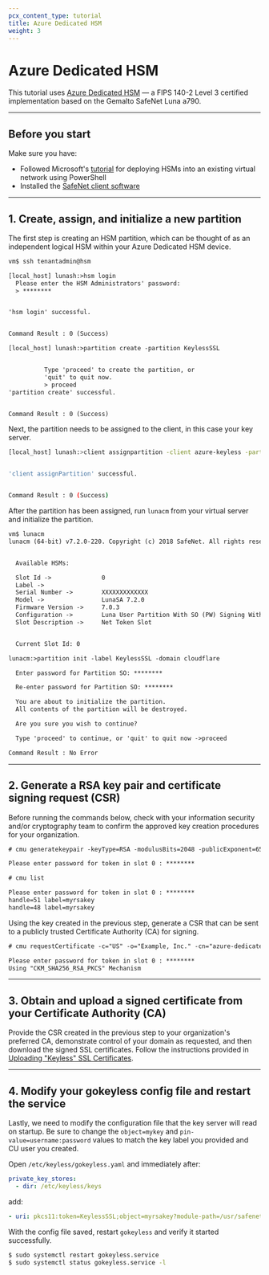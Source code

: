 ```yaml
---
pcx_content_type: tutorial
title: Azure Dedicated HSM
weight: 3
---
```


# Azure Dedicated HSM

This tutorial uses [Azure Dedicated HSM](https://azure.microsoft.com/en-us/services/azure-dedicated-hsm/) — a FIPS 140-2 Level 3 certified implementation based on the Gemalto SafeNet Luna a790.

---

## Before you start

Make sure you have:

- Followed Microsoft's [tutorial](https://docs.microsoft.com/en-us/azure/dedicated-hsm/tutorial-deploy-hsm-powershell) for deploying HSMs into an existing virtual network using PowerShell
- Installed the [SafeNet client software](https://cpl.thalesgroup.com/node/11350)

---

## 1. Create, assign, and initialize a new partition

The first step is creating an HSM partition, which can be thought of as an independent logical HSM within your Azure Dedicated HSM device.

```txt
vm$ ssh tenantadmin@hsm

[local_host] lunash:>hsm login
  Please enter the HSM Administrators' password:
  > ********


'hsm login' successful.


Command Result : 0 (Success)

[local_host] lunash:>partition create -partition KeylessSSL


          Type 'proceed' to create the partition, or
          'quit' to quit now.
          > proceed
'partition create' successful.


Command Result : 0 (Success)
```

Next, the partition needs to be assigned to the client, in this case your key server.

```bash
[local_host] lunash:>client assignpartition -client azure-keyless -partition KeylessSSL


'client assignPartition' successful.


Command Result : 0 (Success)
```

After the partition has been assigned, run `lunacm` from your virtual server and initialize the partition.

```txt
vm$ lunacm
lunacm (64-bit) v7.2.0-220. Copyright (c) 2018 SafeNet. All rights reserved.


  Available HSMs:

  Slot Id ->              0
  Label ->
  Serial Number ->        XXXXXXXXXXXXX
  Model ->                LunaSA 7.2.0
  Firmware Version ->     7.0.3
  Configuration ->        Luna User Partition With SO (PW) Signing With Cloning Mode
  Slot Description ->     Net Token Slot


  Current Slot Id: 0

lunacm:>partition init -label KeylessSSL -domain cloudflare

  Enter password for Partition SO: ********

  Re-enter password for Partition SO: ********

  You are about to initialize the partition.
  All contents of the partition will be destroyed.

  Are you sure you wish to continue?

  Type 'proceed' to continue, or 'quit' to quit now ->proceed

Command Result : No Error
```

---

## 2. Generate a RSA key pair and certificate signing request (CSR)

Before running the commands below, check with your information security and/or cryptography team to confirm the approved key creation procedures for your organization.

```txt
# cmu generatekeypair -keyType=RSA -modulusBits=2048 -publicExponent=65537 -sign=1 -verify=1 -labelpublic=myrsakey -labelprivate=myrsakey -keygenmech=1

Please enter password for token in slot 0 : ********

# cmu list

Please enter password for token in slot 0 : ********
handle=51 label=myrsakey
handle=48 label=myrsakey
```

Using the key created in the previous step, generate a CSR that can be sent to a publicly trusted Certificate Authority (CA) for signing.

```txt
# cmu requestCertificate -c="US" -o="Example, Inc." -cn="azure-dedicatedhsm.example.com" -s="California" -l="San Francisco" -publichandle=48 -privatehandle=51 -outputfile="rsa.csr" -sha256withrsa

Please enter password for token in slot 0 : ********
Using "CKM_SHA256_RSA_PKCS" Mechanism
```

---

## 3. Obtain and upload a signed certificate from your Certificate Authority (CA)

Provide the CSR created in the previous step to your organization's preferred CA, demonstrate control of your domain as requested, and then download the signed SSL certificates. Follow the instructions provided in [Uploading "Keyless" SSL Certificates](/ssl/keyless-ssl/configuration/cloudflare-tunnel/#step-3---upload-keyless-ssl-certificates).

---

## 4. Modify your gokeyless config file and restart the service

Lastly, we need to modify the configuration file that the key server will read on startup. Be sure to change the `object=mykey` and `pin-value=username:password` values to match the key label you provided and CU user you created.

Open `/etc/keyless/gokeyless.yaml` and immediately after:

```yaml
private_key_stores:
  - dir: /etc/keyless/keys
```

add:

```yaml
- uri: pkcs11:token=KeylessSSL;object=myrsakey?module-path=/usr/safenet/lunaclient/lib/libCryptoki2_64.so&pin-value=password&max-sessions=1
```

With the config file saved, restart `gokeyless` and verify it started successfully.

```sh
$ sudo systemctl restart gokeyless.service
$ sudo systemctl status gokeyless.service -l
```
